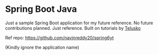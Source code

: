 # Spring Boot Java
Just a sample Spring Boot application for my future reference. No future contributions planned. Just reference.
Built on tutorials by [Telusko](https://www.youtube.com/playlist?list=PLsyeobzWxl7qbKoSgR5ub6jolI8-ocxCF)

Ref repo: https://github.com/navinreddy20/spring6yt

(Kindly ignore the application name)
